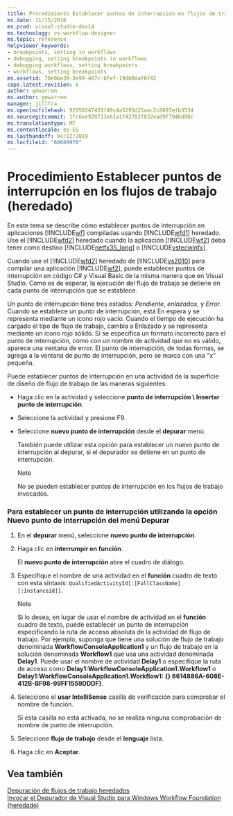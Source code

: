 ```yaml
---
title: Procedimiento Establecer puntos de interrupción en flujos de trabajo (heredado) | Microsoft Docs
ms.date: 11/15/2016
ms.prod: visual-studio-dev14
ms.technology: vs-workflow-designer
ms.topic: reference
helpviewer_keywords:
- breakpoints, setting in workflows
- debugging, setting breakpoints in workflows
- debugging workflows, setting breakpoints
- workflows, setting breakpoints
ms.assetid: 78e0be39-3e99-487c-bfef-19db0daf6f42
caps.latest.revision: 6
author: gewarren
ms.author: gewarren
manager: jillfra
ms.openlocfilehash: 92950247420f49c4a5295d25aec2c8697efb3534
ms.sourcegitcommit: 1fc6ee928733e61a1f42782f832ead9f7946d00c
ms.translationtype: MT
ms.contentlocale: es-ES
ms.lasthandoff: 04/22/2019
ms.locfileid: "60069970"
---
```

# <a name="how-to-set-breakpoints-in-workflows-legacy"></a>Procedimiento Establecer puntos de interrupción en los flujos de trabajo (heredado)
En este tema se describe cómo establecer puntos de interrupción en aplicaciones [!INCLUDE[wf](../includes/wf-md.md)] compiladas usando [!INCLUDE[wfd1](../includes/wfd1-md.md)] heredado. Use el [!INCLUDE[wfd2](../includes/wfd2-md.md)] heredado cuando la aplicación [!INCLUDE[wf2](../includes/wf2-md.md)] deba tener como destino [!INCLUDE[netfx35_long](../includes/netfx35-long-md.md)] o [!INCLUDE[vstecwinfx](../includes/vstecwinfx-md.md)].  
  
 Cuando use el [!INCLUDE[wfd2](../includes/wfd2-md.md)] heredado de [!INCLUDE[vs2010](../includes/vs2010-md.md)] para compilar una aplicación [!INCLUDE[wf2](../includes/wf2-md.md)], puede establecer puntos de interrupción en código C# y Visual Basic de la misma manera que en Visual Studio. Como es de esperar, la ejecución del flujo de trabajo se detiene en cada punto de interrupción que se establece.  
  
 Un punto de interrupción tiene tres estados: *Pendiente*, *enlazados*, y *Error*. Cuando se establece un punto de interrupción, está En espera y se representa mediante un icono rojo vacío. Cuando el tiempo de ejecución ha cargado el tipo de flujo de trabajo, cambia a Enlazado y se representa mediante un icono rojo sólido. Si se especifica un formato incorrecto para el punto de interrupción, como con un nombre de actividad que no es válido, aparece una ventana de error. El punto de interrupción, de todas formas, se agrega a la ventana de punto de interrupción, pero se marca con una "x" pequeña.  
  
 Puede establecer puntos de interrupción en una actividad de la superficie de diseño de flujo de trabajo de las maneras siguientes:  
  
- Haga clic en la actividad y seleccione **punto de interrupción \ Insertar punto de interrupción**.  
  
- Seleccione la actividad y presione F9.  
  
- Seleccione **nuevo punto de interrupción** desde el **depurar** menú.  
  
     También puede utilizar esta opción para establecer un nuevo punto de interrupción al depurar, si el depurador se detiene en un punto de interrupción.  
  
    > [!NOTE]
    >  No se pueden establecer puntos de interrupción en los flujos de trabajo invocados.  
  
### <a name="to-set-a-breakpoint-using-the-new-breakpoint-option-on-the-debug-menu"></a>Para establecer un punto de interrupción utilizando la opción Nuevo punto de interrupción del menú Depurar  
  
1. En el **depurar** menú, seleccione **nuevo punto de interrupción**.  
  
2. Haga clic en **interrumpir en función**.  
  
     El **nuevo punto de interrupción** abre el cuadro de diálogo.  
  
3. Especifique el nombre de una actividad en el **función** cuadro de texto con esta sintaxis: `QualifiedActivityId[:[FullClassName][:InstanceId]]`.  
  
    > [!NOTE]
    >  Si lo desea, en lugar de usar el nombre de actividad en el **función** cuadro de texto, puede establecer un punto de interrupción especificando la ruta de acceso absoluta de la actividad de flujo de trabajo. Por ejemplo, suponga que tiene una solución de flujo de trabajo denominada **WorkflowConsoleApplication1** y un flujo de trabajo en la solución denominada **Workflow1** que usa una actividad denominada **Delay1**. Puede usar el nombre de actividad **Delay1** o especifique la ruta de acceso como **Delay1:WorkflowConsoleApplication1.Workflow1** o **Delay1:WorkflowConsoleApplication1.Workflow1: {} 6614886A-608E-412B-BF98-99FF1559DDDF}**.  
  
4. Seleccione el **usar IntelliSense** casilla de verificación para comprobar el nombre de función.  
  
     Si esta casilla no está activada, no se realiza ninguna comprobación de nombre de punto de interrupción.  
  
5. Seleccione **flujo de trabajo** desde el **lenguaje** lista.  
  
6. Haga clic en **Aceptar**.  
  
## <a name="see-also"></a>Vea también  
 [Depuración de flujos de trabajo heredados](../workflow-designer/debugging-legacy-workflows.md)   
 [Invocar el Depurador de Visual Studio para Windows Workflow Foundation (heredado)](../workflow-designer/invoking-the-visual-studio-debugger-for-windows-workflow-foundation-legacy.md)